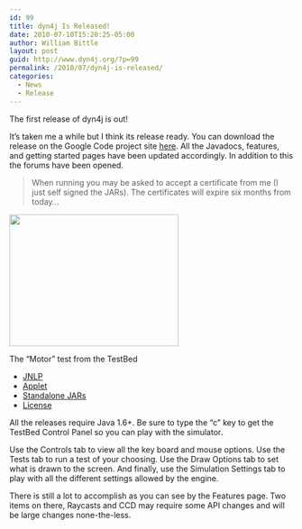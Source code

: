 ```yaml
---
id: 99
title: dyn4j Is Released!
date: 2010-07-10T15:20:25-05:00
author: William Bittle
layout: post
guid: http://www.dyn4j.org/?p=99
permalink: /2010/07/dyn4j-is-released/
categories:
  - News
  - Release
---
```

The first release of dyn4j is out!

It&#8217;s taken me a while but I think its release ready. You can download the release on the Google Code project site <a onclick="javascript:pageTracker._trackPageview('/outgoing/github.com/dyn4j/dyn4j/');"  href="https://github.com/dyn4j/dyn4j/">here</a>. All the Javadocs, features, and getting started pages have been updated accordingly. In addition to this the forums have been opened.

> When running you may be asked to accept a certificate from me (I just self signed the JARs). The certificates will expire six months from today&#8230;

<div id="attachment_51" style="width: 310px" class="wp-caption alignright">
  <a onclick="javascript:pageTracker._trackPageview('/downloads/files/testbed/release/v1.0.0/screenshot.png');"  href="http://www.dyn4j.org/files/testbed/release/v1.0.0/screenshot.png"><img aria-describedby="caption-attachment-51" loading="lazy" class="size-medium wp-image-51" title="TestBed Screenshot" src="http://www.dyn4j.org/files/testbed/release/v1.0.0/screenshot-full.png" alt="" width="300" height="234" /></a>
  
  <p id="caption-attachment-51" class="wp-caption-text">
    The &#8220;Motor&#8221; test from the TestBed
  </p>
</div>

  * <a href="http://www.dyn4j.org/files/testbed/release/v1.0.0/testbed.jnlp" target="_self">JNLP</a>
  * <a href="http://www.dyn4j.org/files/testbed/release/v1.0.0/testbed.html" target="_blank" rel="noopener">Applet</a>
  * <a onclick="javascript:pageTracker._trackPageview('/downloads/files/testbed/release/v1.0.0/testbed.zip');"  href="http://www.dyn4j.org/files/testbed/release/v1.0.0/testbed.zip" target="_self">Standalone JARs</a>
  * <a href="http://www.dyn4j.org/files/testbed/release/v1.0.0/license.txt" target="_blank" rel="noopener">License</a>

All the releases require Java 1.6+. Be sure to type the &#8220;c&#8221; key to get the TestBed Control Panel so you can play with the simulator.

Use the Controls tab to view all the key board and mouse options. Use the Tests tab to run a test of your choosing. Use the Draw Options tab to set what is drawn to the screen. And finally, use the Simulation Settings tab to play with all the different settings allowed by the engine.

There is still a lot to accomplish as you can see by the Features page. Two items on there, Raycasts and CCD may require some API changes and will be large changes none-the-less.